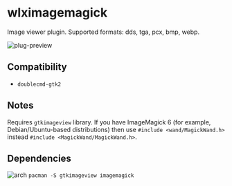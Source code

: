 wlximagemagick
========
Image viewer plugin. Supported formats: dds, tga, pcx, bmp, webp.

![plug-preview](https://i.imgur.com/Hb0lAHc.png)

## Compatibility
- `doublecmd-gtk2`

## Notes
Requires `gtkimageview` library. If you have ImageMagick 6 (for example, Debian/Ubuntu-based distributions) then use `#include <wand/MagickWand.h>` instead `#include <MagickWand/MagickWand.h>`.

## Dependencies
![arch](https://wiki.archlinux.org/favicon.ico) `pacman -S gtkimageview imagemagick`
